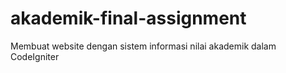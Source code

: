 # akademik-final-assignment
Membuat website dengan sistem informasi nilai akademik dalam CodeIgniter
